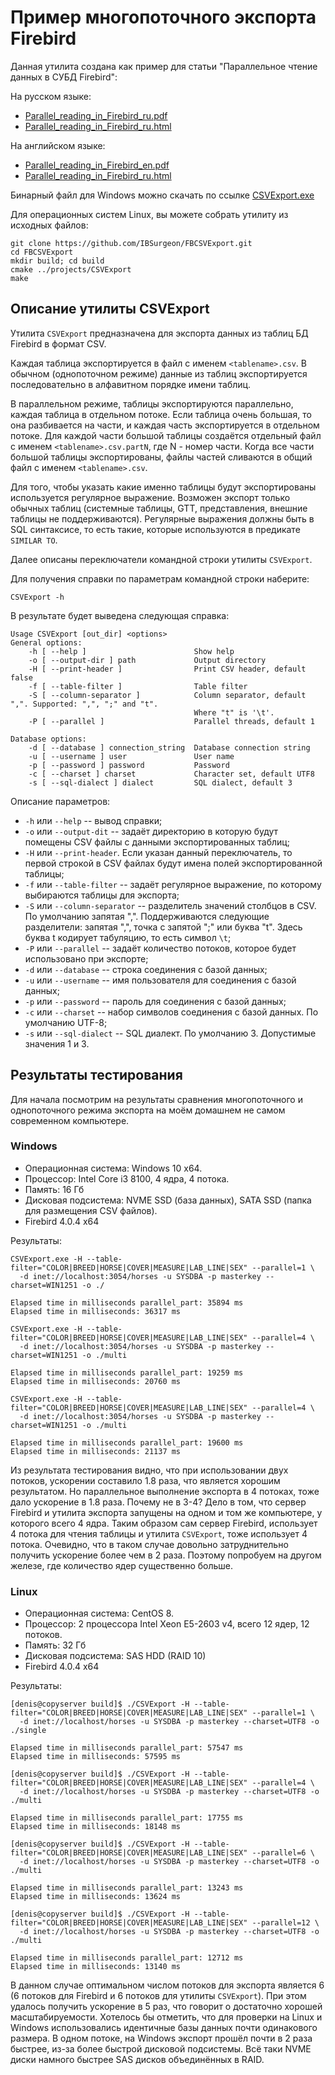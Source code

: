 # Пример многопоточного экспорта Firebird

Данная утилита создана как пример для статьи "Параллельное чтение данных в СУБД Firebird":

На русском языке:

* [Parallel_reading_in_Firebird_ru.pdf](https://github.com/IBSurgeon/FBCSVExport/releases/download/1.0/Parallel_reading_in_Firebird_ru.pdf)
* [Parallel_reading_in_Firebird_ru.html](https://github.com/IBSurgeon/FBCSVExport/releases/download/1.0/Parallel_reading_in_Firebird_ru_html.zip)

На английском языке:

* [Parallel_reading_in_Firebird_en.pdf](https://github.com/IBSurgeon/FBCSVExport/releases/download/1.0/Parallel_reading_in_Firebird_en.pdf)
* [Parallel_reading_in_Firebird_ru.html](https://github.com/IBSurgeon/FBCSVExport/releases/download/1.0/Parallel_reading_in_Firebird_en_html.zip)

Бинарный файл для Windows можно скачать по ссылке [CSVExport.exe](https://github.com/IBSurgeon/FBCSVExport/releases/download/1.0/CSVExport.exe)


Для операционных систем Linux, вы можете собрать утилиту из исходных файлов:

```
git clone https://github.com/IBSurgeon/FBCSVExport.git
cd FBCSVExport
mkdir build; cd build
cmake ../projects/CSVExport
make
```

## Описание утилиты CSVExport

Утилита `CSVExport` предназначена для экспорта данных из таблиц БД Firebird в формат CSV.

Каждая таблица экспортируется в файл с именем `<tablename>.csv`. В обычном (однопоточном режиме)
данные из таблиц экспортируется последовательно в алфавитном порядке имени таблиц.

В параллельном режиме, таблицы экспортируются параллельно, каждая таблица в отдельном потоке. Если
таблица очень большая, то она разбивается на части, и каждая часть экспортируется в отдельном потоке.
Для каждой части большой таблицы создаётся отдельный файл с именем `<tablename>.csv.partN`, где N - номер части.
Когда все части большой таблицы экспортированы, файлы частей сливаются в общий файл с именем `<tablename>.csv`.

Для того, чтобы указать какие именно таблицы будут экспортированы используется регулярное выражение.
Возможен экспорт только обычных таблиц (системные таблицы, GTT, представления, внешние таблицы не поддерживаются).
Регулярные выражения должны быть в SQL синтаксисе, то есть такие, которые используются в предикате `SIMILAR TO`.

Далее описаны переключатели командной строки утилиты `CSVExport`.

Для получения справки по параметрам командной строки наберите:

```
CSVExport -h
```

В результате будет выведена следующая справка:

```
Usage CSVExport [out_dir] <options>
General options:
    -h [ --help ]                        Show help
    -o [ --output-dir ] path             Output directory
    -H [ --print-header ]                Print CSV header, default false
    -f [ --table-filter ]                Table filter
    -S [ --column-separator ]            Column separator, default ",". Supported: ",", ";" and "t".
                                         Where "t" is '\t'.
    -P [ --parallel ]                    Parallel threads, default 1

Database options:
    -d [ --database ] connection_string  Database connection string
    -u [ --username ] user               User name
    -p [ --password ] password           Password
    -c [ --charset ] charset             Character set, default UTF8
    -s [ --sql-dialect ] dialect         SQL dialect, default 3
```

Описание параметров:

* `-h` или `--help` -- вывод справки;
* `-o` или `--output-dit` -- задаёт директорию в которую будут помещены CSV файлы с данными экспортированных таблиц;
* `-H` или `--print-header`. Если указан данный переключатель, то первой строкой в CSV файлах будут имена полей экспортированной таблицы;
* `-f` или `--table-filter` -- задаёт регулярное выражение, по которому выбираются таблицы для экспорта;
* `-S` или `--column-separator` -- разделитель значений столбцов в CSV. По умолчанию запятая ",".
  Поддерживаются следующие разделители: запятая ",", точка с запятой ";" или буква "t".
  Здесь буква t кодирует табуляцию, то есть символ `\t`;
* `-P` или `--parallel` -- задаёт количество потоков, которое будет использовано при экспорте;
* `-d` или `--database` -- строка соединения с базой данных;
* `-u` или `--username` -- имя пользователя для соединения с базой данных;
* `-p` или `--password` -- пароль для соединения с базой данных;
* `-c` или `--charset` -- набор символов соединения с базой данных. По умолчанию UTF-8;
* `-s` или `--sql-dialect` -- SQL диалект. По умолчанию 3. Допустимые значения 1 и 3.

## Результаты тестирования

Для начала посмотрим на результаты сравнения многопоточного и однопоточного режима экспорта на моём домашнем не самом современном компьютере.

### Windows

* Операционная система: Windows 10 x64.
* Процессор: Intel Core i3 8100, 4 ядра, 4 потока.
* Память: 16 Гб
* Дисковая подсистема: NVME SSD (база данных), SATA SSD (папка для размещения CSV файлов).
* Firebird 4.0.4 x64

Результаты:

```
CSVExport.exe -H --table-filter="COLOR|BREED|HORSE|COVER|MEASURE|LAB_LINE|SEX" --parallel=1 \
  -d inet://localhost:3054/horses -u SYSDBA -p masterkey --charset=WIN1251 -o ./

Elapsed time in milliseconds parallel_part: 35894 ms
Elapsed time in milliseconds: 36317 ms

CSVExport.exe -H --table-filter="COLOR|BREED|HORSE|COVER|MEASURE|LAB_LINE|SEX" --parallel=4 \
  -d inet://localhost:3054/horses -u SYSDBA -p masterkey --charset=WIN1251 -o ./multi

Elapsed time in milliseconds parallel_part: 19259 ms
Elapsed time in milliseconds: 20760 ms

CSVExport.exe -H --table-filter="COLOR|BREED|HORSE|COVER|MEASURE|LAB_LINE|SEX" --parallel=4 \
  -d inet://localhost:3054/horses -u SYSDBA -p masterkey --charset=WIN1251 -o ./multi

Elapsed time in milliseconds parallel_part: 19600 ms
Elapsed time in milliseconds: 21137 ms
```

Из результата тестирования видно, что при использовании двух потоков, ускорении составило 1.8 раза, что является хорошим результатом.
Но параллельное выполнение экспорта в 4 потоках, тоже дало ускорение в 1.8 раза. Почему не в 3-4?
Дело в том, что сервер Firebird и утилита экспорта запущены на одном и том же компьютере, у которого всего 4 ядра.
Таким образом сам сервер Firebird, использует 4 потока для чтения таблицы и утилита `CSVExport`, тоже использует 4 потока.
Очевидно, что в таком случае довольно затруднительно получить ускорение более чем в 2 раза.
Поэтому попробуем на другом железе, где количество ядер существенно больше.

### Linux

* Операционная система: CentOS 8.
* Процессор: 2 процессора Intel Xeon E5-2603 v4, всего 12 ядер, 12 потоков.
* Память: 32 Гб
* Дисковая подсистема: SAS HDD (RAID 10)
* Firebird 4.0.4 x64

Результаты:

```
[denis@copyserver build]$ ./CSVExport -H --table-filter="COLOR|BREED|HORSE|COVER|MEASURE|LAB_LINE|SEX" --parallel=1 \
  -d inet://localhost/horses -u SYSDBA -p masterkey --charset=UTF8 -o ./single

Elapsed time in milliseconds parallel_part: 57547 ms
Elapsed time in milliseconds: 57595 ms

[denis@copyserver build]$ ./CSVExport -H --table-filter="COLOR|BREED|HORSE|COVER|MEASURE|LAB_LINE|SEX" --parallel=4 \
  -d inet://localhost/horses -u SYSDBA -p masterkey --charset=UTF8 -o ./multi

Elapsed time in milliseconds parallel_part: 17755 ms
Elapsed time in milliseconds: 18148 ms

[denis@copyserver build]$ ./CSVExport -H --table-filter="COLOR|BREED|HORSE|COVER|MEASURE|LAB_LINE|SEX" --parallel=6 \
  -d inet://localhost/horses -u SYSDBA -p masterkey --charset=UTF8 -o ./multi

Elapsed time in milliseconds parallel_part: 13243 ms
Elapsed time in milliseconds: 13624 ms

[denis@copyserver build]$ ./CSVExport -H --table-filter="COLOR|BREED|HORSE|COVER|MEASURE|LAB_LINE|SEX" --parallel=12 \
  -d inet://localhost/horses -u SYSDBA -p masterkey --charset=UTF8 -o ./multi

Elapsed time in milliseconds parallel_part: 12712 ms
Elapsed time in milliseconds: 13140 ms
```

В данном случае оптимальном числом потоков для экспорта является 6 (6 потоков для Firebird и 6 потоков для утилиты `CSVExport`).
При этом удалось получить ускорение в 5 раз, что говорит о достаточно хорошей масштабируемости. Хотелось бы отметить, что для проверки
на Linux и Windows использовались идентичные базы данных почти одинакового размера. В одном потоке, на Windows экспорт прошёл почти в 2 раза
быстрее, из-за более быстрой дисковой подсистемы. Всё таки NVME диски намного быстрее SAS дисков объединённых в RAID.


